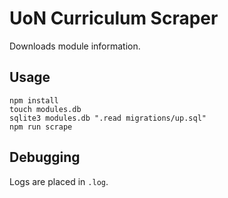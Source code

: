 # UoN Curriculum Scraper

Downloads module information.

## Usage

```
npm install
touch modules.db
sqlite3 modules.db ".read migrations/up.sql"
npm run scrape
```

## Debugging

Logs are placed in `.log`.
